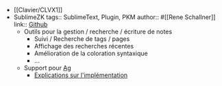 - [[Clavier/CLVX1]]
- SublimeZK 
  tags::  SublimeText, Plugin, PKM
  author:: #[[Rene Schallner]]
  link:: [Github](https://github.com/renerocksai/sublime_zk)
	- Outils pour la gestion / recherche / écriture de notes
		- Suivi / Recherche de tags / pages
		- Affichage des recherches récentes
		- Amélioration de la coloration syntaxique
		- ...
	- Support pour [Ag](https://github.com/ggreer/the_silver_searcher)
		- [Explications sur l'implémentation](https://github.com/ggreer/the_silver_searcher#how-is-it-so-fast)